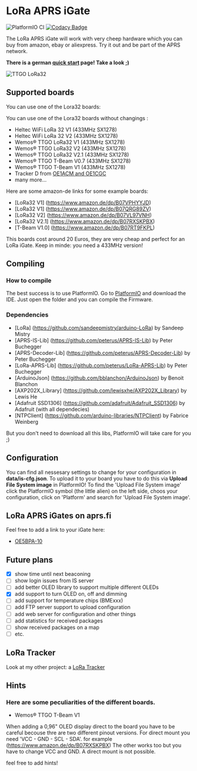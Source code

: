 # LoRa APRS iGate

![PlatformIO CI](https://github.com/lora-aprs/LoRa_APRS_iGate/workflows/PlatformIO%20CI/badge.svg)
[![Codacy Badge](https://api.codacy.com/project/badge/Grade/0b7452d5b3b747b88c736e253dda51e6)](https://app.codacy.com/gh/lora-aprs/LoRa_APRS_iGate?utm_source=github.com&utm_medium=referral&utm_content=lora-aprs/LoRa_APRS_iGate&utm_campaign=Badge_Grade_Dashboard)

The LoRa APRS iGate will work with very cheep hardware which you can buy from amazon, ebay or aliexpress.
Try it out and be part of the APRS network.

**There is a german [quick start](https://www.lora-aprs.info/docs/LoRa_APRS_iGate/quick-start-guide/) page! Take a look ;)**

![TTGO LoRa32](pics/iGate.png)

## Supported boards

You can use one of the Lora32 boards:

You can use one of the Lora32 boards without changings :



* Heltec WiFi LoRa 32 V1 (433MHz SX1278)
* Heltec WiFi LoRa 32 V2 (433MHz SX1278)
* Wemos® TTGO LoRa32 V1 (433MHz SX1278)
* Wemos® TTGO LoRa32 V2 (433MHz SX1278)
* Wemos® TTGO LoRa32 V2.1 (433MHz SX1278)
* Wemos® TTGO T-Beam V0.7 (433MHz SX1278)
* Wemos® TTGO T-Beam V1 (433MHz SX1278)
* Tracker D from [OE1ACM and OE1CGC](https://www.lora-aprs.at/)
* many more...

Here are some amazon-de links for some example boards:
* [LoRa32 V1] (https://www.amazon.de/dp/B07VPHYYJD)
* [LoRa32 V1] (https://www.amazon.de/dp/B07QRG89ZV)
* [LoRa32 V2] (https://www.amazon.de/dp/B07VL97VNH)
* [LoRa32 V2.1] (https://www.amazon.de/dp/B07RXSKPBX)
* [T-Beam V1.0] (https://www.amazon.de/dp/B07RT9FKPL)

This boards cost around 20 Euros, they are very cheap and perfect for an LoRa iGate.
Keep in minde: you need a 433MHz version!

## Compiling

### How to compile

The best success is to use PlatformIO. Go to [PlatformIO](https://platformio.org/) and download the IDE. Just open the folder and you can compile the Firmware.

### Dependencies

*   [LoRa] (https://github.com/sandeepmistry/arduino-LoRa) by Sandeep Mistry
*   [APRS-IS-Lib] (https://github.com/peterus/APRS-IS-Lib) by Peter Buchegger
*   [APRS-Decoder-Lib] (https://github.com/peterus/APRS-Decoder-Lib) by Peter Buchegger
*   [LoRa-APRS-Lib] (https://github.com/peterus/LoRa-APRS-Lib) by Peter Buchegger
*   [ArduinoJson] (https://github.com/bblanchon/ArduinoJson) by Benoit Blanchon
*   [AXP202X_Library] (https://github.com/lewisxhe/AXP202X_Library) by Lewis He
*   [Adafruit SSD1306] (https://github.com/adafruit/Adafruit_SSD1306) by Adafruit (with all dependecies)
*   [NTPClient] (https://github.com/arduino-libraries/NTPClient) by Fabrice Weinberg

But you don't need to download all this libs, PlatformIO will take care for you ;)

## Configuration

You can find all nessesary settings to change for your configuration in **data/is-cfg.json**.
To upload it to your board you have to do this via **Upload File System image** in PlatformIO!
To find the 'Upload File System image' click the PlatformIO symbol (the little alien) on the left side, choos your configuration, click on 'Platform' and search for 'Upload File System image'.

## LoRa APRS iGates on aprs.fi

Feel free to add a link to your iGate here:

*   [OE5BPA-10](https://aprs.fi/info/a/OE5BPA-10)

## Future plans

*   [x] show time until next beaconing
*   [ ] show login issues from IS server
*   [ ] add better OLED library to support multiple different OLEDs
*   [X] add support to turn OLED on, off and dimming
*   [ ] add support for temperature chips (BMExxx)
*   [ ] add FTP server support to upload configuration
*   [ ] add web server for configuration and other things
*   [ ] add statistics for received packages
*   [ ] show received packages on a map
*   [ ] etc.

## LoRa Tracker

Look at my other project: a [LoRa Tracker](https://github.com/peterus/LoRa_APRS_Tracker)


## Hints

### Here are some peculiarities of the different boards.

* Wemos® TTGO T-Beam V1

When adding a 0,96" OLED display direct to the board you have to be careful becouse thre are two different pinout versions. 
For direct mount you need 'VCC - GND - SCL - SDA'. for example (https://www.amazon.de/dp/B07RXSKPBX) 
The other works too but you have to change VCC and GND. A direct mount is not possible.

feel free to add hints!
